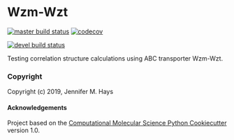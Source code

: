 Wzm-Wzt
==============================
[//]: # (Badges)
[![master build status](https://travis-ci.com/jmhays/wzm_wzt.svg?branch=master)](https://travis-ci.com/jmhays/wzm_wzt)
[![codecov](https://codecov.io/gh/jmhays/wzm_wzt/branch/master/graph/badge.svg)](https://codecov.io/gh/jmhays/wzm_wzt)

[![devel build status](https://travis-ci.com/jmhays/wzm_wzt.svg?branch=devel)](https://travis-ci.com/jmhays/wzm_wzt)

Testing correlation structure calculations using ABC transporter Wzm-Wzt.

### Copyright

Copyright (c) 2019, Jennifer M. Hays


#### Acknowledgements
 
Project based on the 
[Computational Molecular Science Python Cookiecutter](https://github.com/molssi/cookiecutter-cms) version 1.0.
